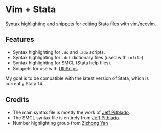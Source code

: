 Vim + Stata
===========

Syntax highlighting and snippets for editing Stata files with vim/neovim.


## Features

* Syntax highlighting for `.do` and `.ado` scripts.
* Syntax highlighting for `.dct` dictionary files (used with `infile`).
* Syntax highlighting for SMCL (Stata help files).
* Snippets for use with [UltiSnips](https://github.com/sirver/ultisnips).

My goal is to be compatible with the latest version of Stata, which is
currently Stata 14.


## Credits

* The main syntax file is mostly the work of [Jeff Pitblado](https://github.com/jpitblado/vim-stata).
* The SMCL syntax file is entirely from [Jeff Pitblado](https://github.com/jpitblado/vim-stata).
* Number highlighting group from [Zizhong Yan](https://github.com/zizhongyan/stata-vim-syntax)
